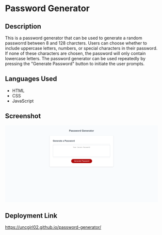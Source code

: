 # Password Generator

## Description

This is a password generator that can be used to generate a random passworrd between 8 and 128 charcters.  Users can choose whether to include uppercase letters, numbers, or special characters in their password.  If none of these characters are chosen, the password will only contain lowercase letters. The password generator can be used repeatedly by pressing the "Generate Password" button to initiate the user prompts.

## Languages Used

- HTML
- CSS
- JavaScript


## Screenshot
   
![Password Generator Screenshot](./Develop/assets/images/screenshot.png)

## Deployment Link

https://uncgirl02.github.io/password-generator/
